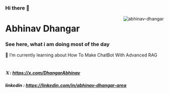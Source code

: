 ### Hi there 👋


<!--
**abhinav-dhangar/abhinav-dhangar** is a ✨ _special_ ✨ repository because its `README.md` (this file) appears on your GitHub profile.

Here are some ideas to get you started:

- 🔭 I’m currently working on ...
- 🌱 I’m currently learning ...
- 👯 I’m looking to collaborate on ...
- 🤔 I’m looking for help with ...
- 💬 Ask me about ...
- 📫 How to reach me: ...
- 😄 Pronouns: ...
- ⚡ Fun fact: ...
-->


<img align="right" src="https://komarev.com/ghpvc/?username=abhinav-dhangar" alt="abhinav-dhangar" />

# Abhinav Dhangar 

### See here, what i am doing most of the day
🌱 I’m currently learning about How To Make ChatBot With Advanced RAG

#
#
#
#
##### 𝕏 : https://x.com/DhangarAbhinav
##### linkedin : https://linkedin.com/in/abhinav-dhangar-area
